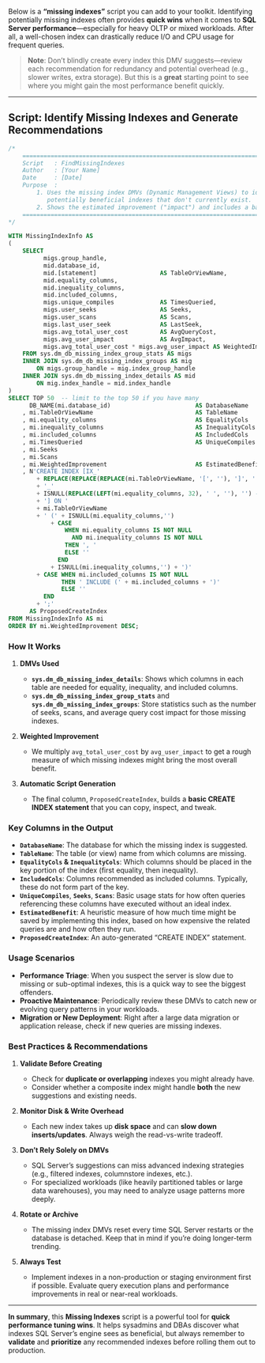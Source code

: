 Below is a **“missing indexes”** script you can add to your toolkit. Identifying potentially missing indexes often provides **quick wins** when it comes to **SQL Server performance**—especially for heavy OLTP or mixed workloads. After all, a well-chosen index can drastically reduce I/O and CPU usage for frequent queries.

> **Note**: Don’t blindly create every index this DMV suggests—review each recommendation for redundancy and potential overhead (e.g., slower writes, extra storage). But this is a **great** starting point to see where you might gain the most performance benefit quickly.

---

## Script: Identify Missing Indexes and Generate Recommendations

```sql
/*
    ================================================================================
    Script   : FindMissingIndexes
    Author   : [Your Name]
    Date     : [Date]
    Purpose  : 
        1. Uses the missing index DMVs (Dynamic Management Views) to identify 
           potentially beneficial indexes that don't currently exist.
        2. Shows the estimated improvement ("impact") and includes a basic CREATE INDEX script.
    ================================================================================
*/

WITH MissingIndexInfo AS
(
    SELECT 
          migs.group_handle,
          mid.database_id,
          mid.[statement]                  AS TableOrViewName,
          mid.equality_columns,
          mid.inequality_columns,
          mid.included_columns,
          migs.unique_compiles             AS TimesQueried,
          migs.user_seeks                  AS Seeks,
          migs.user_scans                  AS Scans,
          migs.last_user_seek              AS LastSeek,
          migs.avg_total_user_cost         AS AvgQueryCost,
          migs.avg_user_impact             AS AvgImpact,
          migs.avg_total_user_cost * migs.avg_user_impact AS WeightedImprovement
    FROM sys.dm_db_missing_index_group_stats AS migs
    INNER JOIN sys.dm_db_missing_index_groups AS mig
        ON migs.group_handle = mig.index_group_handle
    INNER JOIN sys.dm_db_missing_index_details AS mid
        ON mig.index_handle = mid.index_handle
)
SELECT TOP 50  -- limit to the top 50 if you have many
      DB_NAME(mi.database_id)                        AS DatabaseName
    , mi.TableOrViewName                             AS TableName
    , mi.equality_columns                            AS EqualityCols
    , mi.inequality_columns                          AS InequalityCols
    , mi.included_columns                            AS IncludedCols
    , mi.TimesQueried                                AS UniqueCompiles
    , mi.Seeks
    , mi.Scans
    , mi.WeightedImprovement                         AS EstimatedBenefit
    , N'CREATE INDEX [IX_' 
        + REPLACE(REPLACE(REPLACE(mi.TableOrViewName, '[', ''), ']', ''), '.', '_') 
        + '_' 
        + ISNULL(REPLACE(LEFT(mi.equality_columns, 32), ' ', ''), '') -- partial col name
        + '] ON ' 
        + mi.TableOrViewName
        + ' (' + ISNULL(mi.equality_columns,'') 
            + CASE 
                WHEN mi.equality_columns IS NOT NULL 
                  AND mi.inequality_columns IS NOT NULL 
                THEN ', ' 
                ELSE '' 
              END 
            + ISNULL(mi.inequality_columns,'') + ')' 
        + CASE WHEN mi.included_columns IS NOT NULL 
               THEN ' INCLUDE (' + mi.included_columns + ')' 
               ELSE '' 
          END 
        + ';'
      AS ProposedCreateIndex
FROM MissingIndexInfo AS mi
ORDER BY mi.WeightedImprovement DESC;
```

### How It Works

1. **DMVs Used**  
   - **`sys.dm_db_missing_index_details`**: Shows which columns in each table are needed for equality, inequality, and included columns.  
   - **`sys.dm_db_missing_index_group_stats`** and **`sys.dm_db_missing_index_groups`**: Store statistics such as the number of seeks, scans, and average query cost impact for those missing indexes.

2. **Weighted Improvement**  
   - We multiply `avg_total_user_cost` by `avg_user_impact` to get a rough measure of which missing indexes might bring the most overall benefit.

3. **Automatic Script Generation**  
   - The final column, `ProposedCreateIndex`, builds a **basic CREATE INDEX statement** that you can copy, inspect, and tweak.

### Key Columns in the Output

- **`DatabaseName`**: The database for which the missing index is suggested.  
- **`TableName`**: The table (or view) name from which columns are missing.  
- **`EqualityCols` & `InequalityCols`**: Which columns should be placed in the key portion of the index (first equality, then inequality).  
- **`IncludedCols`**: Columns recommended as included columns. Typically, these do not form part of the key.  
- **`UniqueCompiles`**, **`Seeks`**, **`Scans`**: Basic usage stats for how often queries referencing these columns have executed without an ideal index.  
- **`EstimatedBenefit`**: A heuristic measure of how much time might be saved by implementing this index, based on how expensive the related queries are and how often they run.  
- **`ProposedCreateIndex`**: An auto-generated “CREATE INDEX” statement.

### Usage Scenarios

- **Performance Triage**: When you suspect the server is slow due to missing or sub-optimal indexes, this is a quick way to see the biggest offenders.  
- **Proactive Maintenance**: Periodically review these DMVs to catch new or evolving query patterns in your workloads.  
- **Migration or New Deployment**: Right after a large data migration or application release, check if new queries are missing indexes.

### Best Practices & Recommendations

1. **Validate Before Creating**  
   - Check for **duplicate or overlapping** indexes you might already have.  
   - Consider whether a composite index might handle **both** the new suggestions and existing needs.

2. **Monitor Disk & Write Overhead**  
   - Each new index takes up **disk space** and can **slow down inserts/updates**. Always weigh the read-vs-write tradeoff.

3. **Don’t Rely Solely on DMVs**  
   - SQL Server’s suggestions can miss advanced indexing strategies (e.g., filtered indexes, columnstore indexes, etc.).  
   - For specialized workloads (like heavily partitioned tables or large data warehouses), you may need to analyze usage patterns more deeply.

4. **Rotate or Archive**  
   - The missing index DMVs reset every time SQL Server restarts or the database is detached. Keep that in mind if you’re doing longer-term trending.

5. **Always Test**  
   - Implement indexes in a non-production or staging environment first if possible. Evaluate query execution plans and performance improvements in real or near-real workloads.

---

**In summary**, this **Missing Indexes** script is a powerful tool for **quick performance tuning wins**. It helps sysadmins and DBAs discover what indexes SQL Server’s engine sees as beneficial, but always remember to **validate** and **prioritize** any recommended indexes before rolling them out to production.

